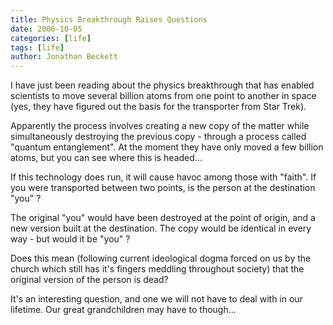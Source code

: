 ```yaml
---
title: Physics Breakthrough Raises Questions
date: 2006-10-05
categories: [life]
tags: [life]
author: Jonathan Beckett
---
```


I have just been reading about the physics breakthrough that has enabled scientists to move several billion atoms from one point to another in space (yes, they have figured out the basis for the transporter from Star Trek).

Apparently the process involves creating a new copy of the matter while simultaneously destroying the previous copy - through a process called "quantum entanglement". At the moment they have only moved a few billion atoms, but you can see where this is headed...

If this technology does run, it will cause havoc among those with "faith". If you were transported between two points, is the person at the destination "you" ?

The original "you" would have been destroyed at the point of origin, and a new version built at the destination. The copy would be identical in every way - but would it be "you" ?

Does this mean (following current ideological dogma forced on us by the church which still has it's fingers meddling throughout society) that the original version of the person is dead?

It's an interesting question, and one we will not have to deal with in our lifetime. Our great grandchildren may have to though...